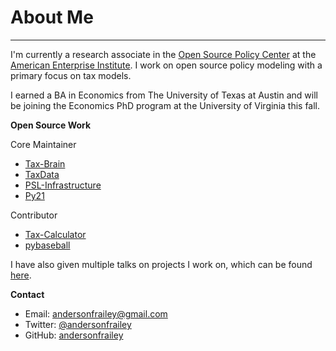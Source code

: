 # About Me

---

I'm currently a research associate in the [Open Source Policy Center](https://www.ospc.org)
at the [American Enterprise Institute](www.aei.org). I work on open source policy
modeling with a primary focus on tax models.

I earned a BA in Economics from The University of Texas at Austin and will be
joining the Economics PhD program at the University of Virginia this fall.

**Open Source Work**

Core Maintainer

* [Tax-Brain](https://github.com/PSLmodels/Tax-Brain)
* [TaxData](https://github.com/PSLmodels/taxdata)
* [PSL-Infrastructure](https://github.com/PSLmodels/PSL-Infrastructure)
* [Py21](https://github.com/andersonfrailey/blackjack)

Contributor

* [Tax-Calculator](https://github.com/PSLmodels/Tax-Calculator)
* [pybaseball](https://github.com/jldbc/pybaseball)

I have also given multiple talks on projects I work on, which can be found [here](https://andersonfrailey.github.io/speaking).

**Contact**

* Email: <a class="contact-link" href="mailto:andersonfrailey@gmail.com">andersonfrailey@gmail.com</a>
* Twitter: <a class="contact-link" href="https://twitter.com/andersonfrailey">@andersonfrailey</a>
* GitHub: <a class="contact-link" href="https://github.com/andersonfrailey">andersonfrailey</a>
